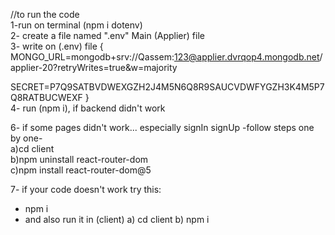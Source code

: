 //to run the code  
1-run on terminal (npm i dotenv)  
2- create a file named ".env" Main (Applier) file  
3- write on (.env) file {​​  
MONGO_URL=mongodb+srv://Qassem:123@applier.dvrqop4.mongodb.net/applier-20?retryWrites=true&w=majority

SECRET=P7Q9SATBVDWEXGZH2J4M5N6Q8R9SAUCVDWFYGZH3K4M5P7Q8RATBUCWEXF
}​​  
4- run (npm i), if backend didn't work

6- if some pages didn't work... especially signIn signUp -follow steps one by one-  
a)cd client  
b)npm uninstall react-router-dom  
c)npm install react-router-dom@5

7- if your code doesn't work try this:

- npm i
- and also run it in (client)
  a) cd client
  b) npm i
